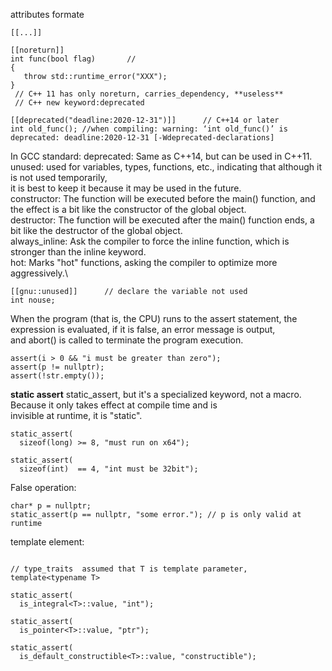  attributes formate
 ```
 [[...]]
 
[[noreturn]]              
int func(bool flag)       //
{
    throw std::runtime_error("XXX");
}
  // C++ 11 has only noreturn, carries_dependency, **useless**
  // C++ new keyword:deprecated

[[deprecated("deadline:2020-12-31")]]      // C++14 or later 
int old_func(); //when compiling: warning: ‘int old_func()’ is deprecated: deadline:2020-12-31 [-Wdeprecated-declarations]
```
In GCC standard: 
deprecated: Same as C++14, but can be used in C++11. \
unused: used for variables, types, functions, etc., indicating that although it is not used temporarily, \
it is best to keep it because it may be used in the future. \
constructor: The function will be executed before the main() function, and the effect is a bit like the constructor of the global object. \
destructor: The function will be executed after the main() function ends, a bit like the destructor of the global object.\
always_inline: Ask the compiler to force the inline function, which is stronger than the inline keyword.\
hot: Marks "hot" functions, asking the compiler to optimize more aggressively.\
```
[[gnu::unused]]      // declare the variable not used
int nouse;  
```
When the program (that is, the CPU) runs to the assert statement, the expression is evaluated, if it is false, an error message is output, \
and abort() is called to terminate the program execution.
```
assert(i > 0 && "i must be greater than zero");
assert(p != nullptr);
assert(!str.empty());
```
**static assert**
static_assert, but it's a specialized keyword, not a macro. Because it only takes effect at compile time and is\
invisible at runtime, it is "static".
```
static_assert(
  sizeof(long) >= 8, "must run on x64");
  
static_assert(
  sizeof(int)  == 4, "int must be 32bit");
```
False operation:
```
char* p = nullptr;
static_assert(p == nullptr, "some error."); // p is only valid at runtime 
```

template element:
```

// type_traits  assumed that T is template parameter, template<typename T>

static_assert(
  is_integral<T>::value, "int");

static_assert(
  is_pointer<T>::value, "ptr");

static_assert(
  is_default_constructible<T>::value, "constructible");
```